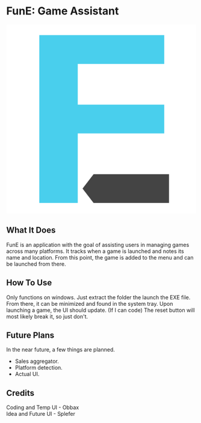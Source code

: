 # FunE: Game Assistant
![Logo](/MVP/logo.png)
## What It Does
FunE is an application with the goal of assisting users in managing games across many platforms. It tracks when a game is launched and notes its name and location. From this point, the game is added to the menu and can be launched from there.
## How To Use
Only functions on windows. Just extract the folder the launch the EXE file. From there, it can be minimized and found in the system tray. Upon launching a game, the UI should update. (If I can code) The reset button will most likely break it, so just don't.
## Future Plans
In the near future, a few things are planned.
  - Sales aggregator.
  - Platform detection.
  - Actual UI.
## Credits
Coding and Temp UI - Obbax <br/>
Idea and Future UI - Splefer

